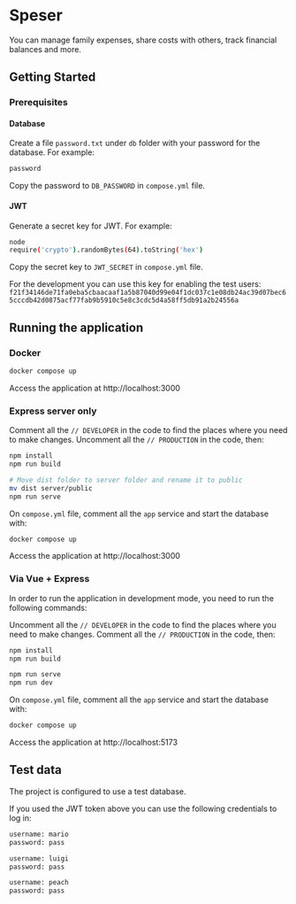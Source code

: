 # Speser

You can manage family expenses, share costs with others, track financial balances and more.

## Getting Started

### Prerequisites

#### Database
Create a file `password.txt` under `db` folder with your password for the database. For example:

```bash
password
```

Copy the password to `DB_PASSWORD` in `compose.yml` file.

#### JWT
Generate a secret key for JWT. For example:

```bash
node
require('crypto').randomBytes(64).toString('hex')
```

Copy the secret key to `JWT_SECRET` in `compose.yml` file.

For the development you can use this key for enabling the test users: `f21f34146de71fa0eba5cbaacaaf1a5b87040d99e04f1dc037c1e08db24ac39d07bec65cccdb42d0875acf77fab9b5910c5e8c3cdc5d4a58ff5db91a2b24556a`


## Running the application

### Docker

```bash
docker compose up
```

Access the application at http://localhost:3000

### Express server only

Comment all the `// DEVELOPER` in the code to find the places where you need to make changes.
Uncomment all the `// PRODUCTION` in the code, then:

```bash
npm install
npm run build

# Move dist folder to server folder and rename it to public
mv dist server/public
npm run serve
```

On `compose.yml` file, comment all the `app` service and start the database with:

```bash
docker compose up
```

Access the application at http://localhost:3000

### Via Vue + Express

In order to run the application in development mode, you need to run the following commands:

Uncomment all the `// DEVELOPER` in the code to find the places where you need to make changes.
Comment all the `// PRODUCTION` in the code, then:

```bash
npm install
npm run build

npm run serve
npm run dev
```

On `compose.yml` file, comment all the `app` service and start the database with:

```bash
docker compose up
```

Access the application at http://localhost:5173

## Test data

The project is configured to use a test database. 

If you used the JWT token above you can use the following credentials to log in:

```bash
username: mario
password: pass

username: luigi
password: pass

username: peach
password: pass
```